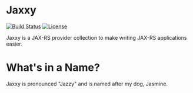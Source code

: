 # Jaxxy
[![Build Status](https://travis-ci.org/jwcarman/jaxxy.svg?branch=master)](https://travis-ci.org/jwcarman/jaxxy)
[![License](http://img.shields.io/:license-apache-brightgreen.svg)](http://www.apache.org/licenses/LICENSE-2.0.html)

Jaxxy is a JAX-RS provider collection to make writing JAX-RS applications easier.

# What's in a Name?

Jaxxy is pronounced "Jazzy" and is named after my dog, Jasmine.

   